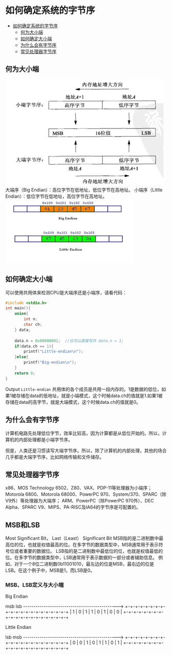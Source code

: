 # 如何确定系统的字节序
<!-- TOC -->

- [如何确定系统的字节序](#%E5%A6%82%E4%BD%95%E7%A1%AE%E5%AE%9A%E7%B3%BB%E7%BB%9F%E7%9A%84%E5%AD%97%E8%8A%82%E5%BA%8F)
    - [何为大小端](#%E4%BD%95%E4%B8%BA%E5%A4%A7%E5%B0%8F%E7%AB%AF)
    - [如何确定大小端](#%E5%A6%82%E4%BD%95%E7%A1%AE%E5%AE%9A%E5%A4%A7%E5%B0%8F%E7%AB%AF)
    - [为什么会有字节序](#%E4%B8%BA%E4%BB%80%E4%B9%88%E4%BC%9A%E6%9C%89%E5%AD%97%E8%8A%82%E5%BA%8F)
    - [常见处理器字节序](#%E5%B8%B8%E8%A7%81%E5%A4%84%E7%90%86%E5%99%A8%E5%AD%97%E8%8A%82%E5%BA%8F)

<!-- /TOC -->
## 何为大小端
 ![Alt text](img/image.png)
大端序（Big Endian）：高位字节在低地址，低位字节在高地址。
小端序（Little Endian）：低位字节在低地址，高位字节在高地址。
![Alt text](img/image-1.png)
 ## 如何确定大小端
可以使用共用体来检测CPU是大端序还是小端序，请看代码：
```c
#include <stdio.h>
int main(){
    union{
        int n;
        char ch;
    } data;
​
    data.n = 0x00000001;  //也可以直接写作 data.n = 1;
    if(data.ch == 1){
        printf("Little-endian\n");
    }else{
        printf("Big-endian\n");
    }
    return 0;
}
```
Output
`Little-endian`
共用体的各个成员是共用一段内存的。1是数据的低位，如果1被存储在data的低地址，就是小端模式，这个时候data.ch的值就是1.如果1被存储在data的高字节，就是大端模式，这个时候data.ch的值就是0。
## 为什么会有字节序
计算机电路先处理低位字节，效率比较高，因为计算都是从低位开始的。所以，计算机的内部处理都是小端字节序。

但是，人类还是习惯读写大端字节序。所以，除了计算机的内部处理，其他的场合几乎都是大端字节序，比如网络传输和文件储存。

## 常见处理器字节序
x86、MOS Technology 6502、Z80、VAX、PDP-11等处理器为小端序；
Motorola 6800、Motorola 68000、PowerPC 970、System/370、SPARC（除V9外）等处理器为大端序；
ARM、PowerPC（除PowerPC 970外）、DEC Alpha、SPARC V9、MIPS、PA-RISC及IA64的字节序是可配置的。

## MSB和LSB
Most Significant Bit， Last（Least） Significant Bit
MSB指的是二进制数中最高位的位，也就是权值最高的位。在多字节的数据类型中，MSB通常用于表示符号位或者重要的数据位。
LSB指的是二进制数中最低位的位，也就是权值最低的位。在多字节的数据类型中，LSB通常用于表示数据的一部分或者辅助信息。
例如，对于一个8位二进制数0b11001010，最左边的位是MSB，最右边的位是LSB。在这个例子中，MSB是1，而LSB是0。

### MSB、LSB定义与大小端

Big Endian

   msb                                                         lsb
   ---------------------------------------------->
   +-+-+-+-+-+-+-+-+-+-+-+-+-+-+-+-+-+-+-+-+
   |   1  |   0  |   1  |   1  |   0  |   1  |   0  |   0  |
   +-+-+-+-+-+-+-+-+-+-+-+-+-+-+-+-+-+-+-+-+

Little Endian

   lsb                                                         msb
   ---------------------------------------------->
   +-+-+-+-+-+-+-+-+-+-+-+-+-+-+-+-+-+-+-+-+
   |   0  |   0  |   1  |   0  |   1  |   1  |   0  |   1  |
   +-+-+-+-+-+-+-+-+-+-+-+-+-+-+-+-+-+-+-+-+